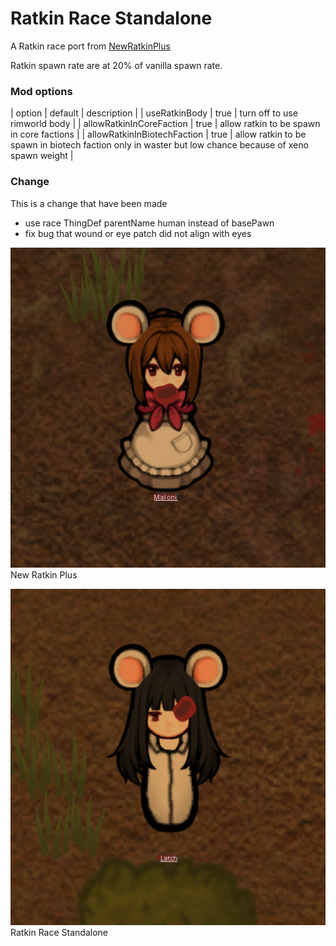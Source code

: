 # Ratkin Race Standalone

A Ratkin race port from [NewRatkinPlus](https://steamcommunity.com/workshop/filedetails/?id=1578693166)

Ratkin spawn rate are at 20% of vanilla spawn rate.

### Mod options

| option | default | description |
| useRatkinBody | true | turn off to use rimworld body |
| allowRatkinInCoreFaction | true | allow ratkin to be spawn in core factions |
| allowRatkinInBiotechFaction | true | allow ratkin to be spawn in biotech faction only in waster but low chance because of xeno spawn weight |

### Change

This is a change that have been made

- use race ThingDef parentName human instead of basePawn
- fix bug that wound or eye patch did not align with eyes

![Eye Wound Original](/Picture/eye_wound_newratkinplus.png) \
New Ratkin Plus

![Eye Wound Original](/Picture/eye_wound_ratkinracestandalone.png) \
Ratkin Race Standalone